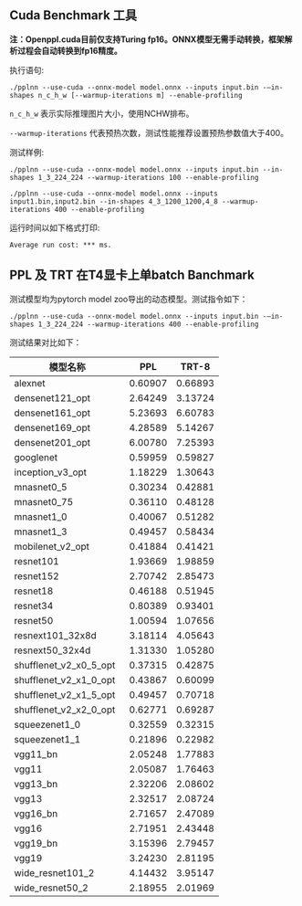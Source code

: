 ## Cuda Benchmark 工具

**注：Openppl.cuda目前仅支持Turing fp16。ONNX模型无需手动转换，框架解析过程会自动转换到fp16精度。**

执行语句:

```
./pplnn --use-cuda --onnx-model model.onnx --inputs input.bin -–in-shapes n_c_h_w [--warmup-iterations m] --enable-profiling
```

`n_c_h_w` 表示实际推理图片大小，使用NCHW排布。

`--warmup-iterations` 代表预热次数，测试性能推荐设置预热参数值大于400。

测试样例:

```
./pplnn --use-cuda --onnx-model model.onnx --inputs input.bin --in-shapes 1_3_224_224 --warmup-iterations 100 --enable-profiling

./pplnn --use-cuda --onnx-model model.onnx --inputs input1.bin,input2.bin --in-shapes 4_3_1200_1200,4_8 --warmup-iterations 400 --enable-profiling
```

运行时间以如下格式打印:

```
Average run cost: *** ms.
```

## PPL 及 TRT 在T4显卡上单batch Banchmark

测试模型均为pytorch model zoo导出的动态模型。测试指令如下：

```
./pplnn --use-cuda --onnx-model model.onnx --inputs input.bin -–in-shapes 1_3_224_224 --warmup-iterations 400 --enable-profiling
```

测试结果对比如下：

| 模型名称                     | PPL      | TRT-8    |
|--------------------------|----------|----------|
| alexnet                  | 0.60907  | 0.66893  |
| densenet121_opt          | 2.64249  | 3.13724  |
| densenet161_opt          | 5.23693  | 6.60783  |
| densenet169_opt          | 4.28589  | 5.14267  |
| densenet201_opt          | 6.00780  | 7.25393  |
| googlenet                | 0.59959  | 0.59827  |
| inception_v3_opt         | 1.18229  | 1.30643  |
| mnasnet0_5               | 0.30234  | 0.42881  |
| mnasnet0_75              | 0.36110  | 0.48128  |
| mnasnet1_0               | 0.40067  | 0.51282  |
| mnasnet1_3               | 0.49457  | 0.58434  |
| mobilenet_v2_opt         | 0.41884  | 0.41421  |
| resnet101                | 1.93669  | 1.98859  |
| resnet152                | 2.70742  | 2.85473  |
| resnet18                 | 0.46188  | 0.51945  |
| resnet34                 | 0.80389  | 0.93401  |
| resnet50                 | 1.00594  | 1.07656  |
| resnext101_32x8d         | 3.18114  | 4.05643  |
| resnext50_32x4d          | 1.31330  | 1.05280  |
| shufflenet_v2_x0_5_opt   | 0.37315  | 0.42875  |
| shufflenet_v2_x1_0_opt   | 0.43867  | 0.60099  |
| shufflenet_v2_x1_5_opt   | 0.49457  | 0.70718  |
| shufflenet_v2_x2_0_opt   | 0.62771  | 0.69287  |
| squeezenet1_0            | 0.32559  | 0.32315  |
| squeezenet1_1            | 0.21896  | 0.22982  |
| vgg11_bn                 | 2.05248  | 1.77883  |
| vgg11                    | 2.05087  | 1.76463  |
| vgg13_bn                 | 2.32206  | 2.08602  |
| vgg13                    | 2.32517  | 2.08724  |
| vgg16_bn                 | 2.71657  | 2.47089  |
| vgg16                    | 2.71951  | 2.43448  |
| vgg19_bn                 | 3.15396  | 2.79457  |
| vgg19                    | 3.24230  | 2.81195  |
| wide_resnet101_2         | 4.14432  | 3.95147  |
| wide_resnet50_2          | 2.18955  | 2.01969  |
